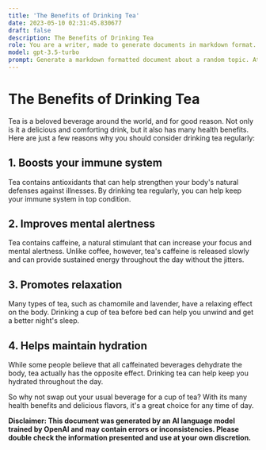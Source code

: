 ```yaml
---
title: 'The Benefits of Drinking Tea'
date: 2023-05-10 02:31:45.830677
draft: false
description: The Benefits of Drinking Tea
role: You are a writer, made to generate documents in markdown format. It is very important that all of the documents you generate are in valid markdown format.
model: gpt-3.5-turbo
prompt: Generate a markdown formatted document about a random topic. At the bottom, include a disclaimer explaining that the document was generated by you. The first line of the document should be the title. Make sure that the entire document is in proper markdown format, using a mix of various tags to make the document visually appealing.
---
```


# The Benefits of Drinking Tea

Tea is a beloved beverage around the world, and for good reason. Not only is it a delicious and comforting drink, but it also has many health benefits. Here are just a few reasons why you should consider drinking tea regularly:

## 1. Boosts your immune system

Tea contains antioxidants that can help strengthen your body's natural defenses against illnesses. By drinking tea regularly, you can help keep your immune system in top condition.

## 2. Improves mental alertness

Tea contains caffeine, a natural stimulant that can increase your focus and mental alertness. Unlike coffee, however, tea's caffeine is released slowly and can provide sustained energy throughout the day without the jitters.

## 3. Promotes relaxation

Many types of tea, such as chamomile and lavender, have a relaxing effect on the body. Drinking a cup of tea before bed can help you unwind and get a better night's sleep.

## 4. Helps maintain hydration

While some people believe that all caffeinated beverages dehydrate the body, tea actually has the opposite effect. Drinking tea can help keep you hydrated throughout the day.

So why not swap out your usual beverage for a cup of tea? With its many health benefits and delicious flavors, it's a great choice for any time of day.

**Disclaimer: This document was generated by an AI language model trained by OpenAI and may contain errors or inconsistencies. Please double check the information presented and use at your own discretion.**